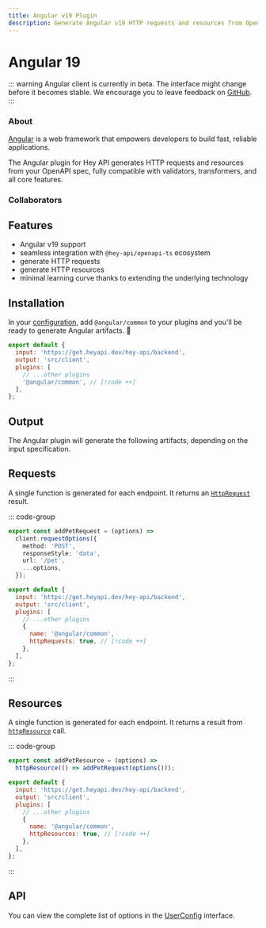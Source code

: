 ```yaml
---
title: Angular v19 Plugin
description: Generate Angular v19 HTTP requests and resources from OpenAPI with the Angular plugin for openapi-ts. Fully compatible with validators, transformers, and all core features.
---
```


<script setup lang="ts">
import AuthorsList from '@components/AuthorsList.vue';
import Heading from '@components/Heading.vue';
import { maxScopp } from '@data/people.js';
import AngularVersionSwitcher from '@versions/AngularVersionSwitcher.vue';
</script>

<Heading>
  <h1>Angular<span class="sr-only"> 19</span></h1>
  <AngularVersionSwitcher />
</Heading>

::: warning
Angular client is currently in beta. The interface might change before it becomes stable. We encourage you to leave feedback on [GitHub](https://github.com/hey-api/openapi-ts/issues).
:::

### About

[Angular](https://angular.dev/) is a web framework that empowers developers to build fast, reliable applications.

The Angular plugin for Hey API generates HTTP requests and resources from your OpenAPI spec, fully compatible with validators, transformers, and all core features.

### Collaborators

<AuthorsList :people="[maxScopp]" />

## Features

- Angular v19 support
- seamless integration with `@hey-api/openapi-ts` ecosystem
- generate HTTP requests
- generate HTTP resources
- minimal learning curve thanks to extending the underlying technology

## Installation

In your [configuration](/openapi-ts/get-started), add `@angular/common` to your plugins and you'll be ready to generate Angular artifacts. :tada:

```js
export default {
  input: 'https://get.heyapi.dev/hey-api/backend',
  output: 'src/client',
  plugins: [
    // ...other plugins
    '@angular/common', // [!code ++]
  ],
};
```

## Output

The Angular plugin will generate the following artifacts, depending on the input specification.

## Requests

A single function is generated for each endpoint. It returns an [`HttpRequest`](https://v19.angular.dev/api/common/http/HttpRequest) result.

::: code-group

```ts [example]
export const addPetRequest = (options) =>
  client.requestOptions({
    method: 'POST',
    responseStyle: 'data',
    url: '/pet',
    ...options,
  });
```

```js [config]
export default {
  input: 'https://get.heyapi.dev/hey-api/backend',
  output: 'src/client',
  plugins: [
    // ...other plugins
    {
      name: '@angular/common',
      httpRequests: true, // [!code ++]
    },
  ],
};
```

:::

## Resources

A single function is generated for each endpoint. It returns a result from [`httpResource`](https://v19.angular.dev/api/common/http/httpResource) call.

::: code-group

```ts [example]
export const addPetResource = (options) =>
  httpResource(() => addPetRequest(options()));
```

```js [config]
export default {
  input: 'https://get.heyapi.dev/hey-api/backend',
  output: 'src/client',
  plugins: [
    // ...other plugins
    {
      name: '@angular/common',
      httpResources: true, // [!code ++]
    },
  ],
};
```

:::

## API

You can view the complete list of options in the [UserConfig](https://github.com/hey-api/openapi-ts/blob/main/packages/openapi-ts/src/plugins/@angular/common/types.d.ts) interface.

<!--@include: ../../partials/examples.md-->
<!--@include: ../../partials/sponsors.md-->
